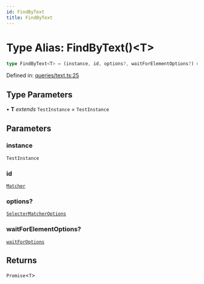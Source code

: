 ```yaml
---
id: FindByText
title: FindByText
---
```


<!-- DO NOT EDIT: this page is autogenerated from the type comments -->

# Type Alias: FindByText()\<T\>

```ts
type FindByText<T> = (instance, id, options?, waitForElementOptions?) => Promise<T>;
```

Defined in: [queries/text.ts:25](https://github.com/crutchcorn/cli-testing-library/blob/main/packages/cli-testing-library/src/queries/text.ts#L25)

## Type Parameters

• **T** *extends* `TestInstance` = `TestInstance`

## Parameters

### instance

`TestInstance`

### id

[`Matcher`](../../../type-aliases/matcher.md)

### options?

[`SelectorMatcherOptions`](../../../interfaces/selectormatcheroptions.md)

### waitForElementOptions?

[`waitForOptions`](../../../interfaces/waitforoptions.md)

## Returns

`Promise`\<`T`\>
